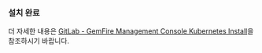 <br>

### 설치 완료

더 자세한 내용은 [GitLab - GemFire Management Console Kubernetes Install](http://3.39.41.183/personal/yjwon/gemfire/install/-/blob/main/VMware%20GemFire%20Management%20Console/kubernetes)을 참조하시기 바랍니다.